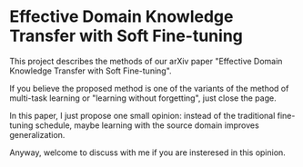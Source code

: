 # Effective Domain Knowledge Transfer with Soft Fine-tuning

This project describes the methods of our arXiv paper "Effective Domain Knowledge Transfer with Soft Fine-tuning".

If you believe the proposed method is one of the variants of the method of multi-task learning or "learning without forgetting", just close the page.

In this paper, I just propose one small opinion: instead of the traditional fine-tuning schedule, maybe learning with the source domain improves generalization.

Anyway, welcome to discuss with me if you are insteresed in this opinion.

